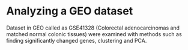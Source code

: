 # Analyzing a GEO dataset
Dataset in GEO called as GSE41328 (Colorectal adenocarcinomas and matched normal colonic tissues) were examined with methods such as finding significantly changed genes, clustering and PCA.
